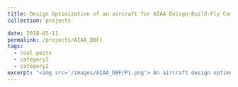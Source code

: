 ```yaml
---
title: Design Optimization of an aircraft for AIAA Deisgn·Build·Fly Competition
collection: projects

date: 2018-05-11
permalink: /projects/AIAA_DBF/
tags:
  - cool posts
  - category1
  - category2
excerpt: "<img src='/images/AIAA_DBF/P1.png'> An aircraft design optimnization was performed for [AIAA DBF](https://www.aiaadbf.org/General-Info/ "AIAA DBF") . The [score model](https://www.aiaadbf.org/Scoring/ "score model") of the competition draw special concern as that both geometry paramters and mission performance were involved in, and the contradiction of these parameters speified that a design optimization must be performed.  An aircraft preliminary design coupled with mission planning framework was built based on [PyADAO](https://tsingqaq.github.io/projects/PyADAO_construction/ "PyADAO") to find a design that could get the highest score. A tandem wing configuration was found for the final design."  
---
```



